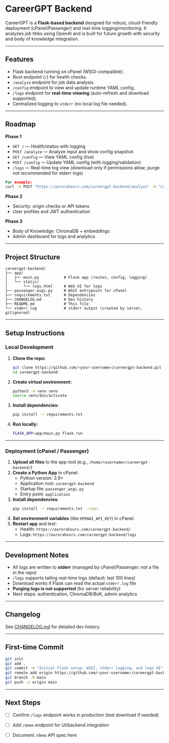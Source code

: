 # CareerGPT Backend

CareerGPT is a **Flask-based backend** designed for robust, cloud-friendly deployment (cPanel/Passenger) and real-time logging/monitoring. It analyzes job titles using OpenAI and is built for future growth with security and body of knowledge integration.

---

## Features

- Flask backend running on cPanel (WSGI-compatible).
- Root endpoint (`/`) for health checks.
- `/analyze` endpoint for job data analysis.
- `/config` endpoint to view and update runtime YAML config.
- `/logs` endpoint for **real-time viewing** (auto-refresh and download supported).
- Centralized logging to `stderr` (no local log file needed).

---

## Roadmap

**Phase 1**
- `GET /` — Health/status with logging
- `POST /analyze` — Analyze input and show config snapshot
- `GET /config` — View YAML config (live)
- `POST /config` — Update YAML config (with logging/validation)
- `/logs` — Real-time log view (download only if permissions allow; purge not recommended for stderr logs)

```cmd
For example:
curl -X POST "https://aurorahours.com/careergpt-backend/analyze" -H "Content-Type: application/json" -d "{\"job_title\": \"Software Engineer\", \"location\": \"Remote\"}"

```
**Phase 2**
- Security: origin checks or API tokens
- User profiles and JWT authentication

**Phase 3**
- Body of Knowledge: ChromaDB + embeddings
- Admin dashboard for logs and analytics

---

## Project Structure

```
careergpt-backend/
├── app/
│   ├── main.py           # Flask app (routes, config, logging)
│   └── static/
│       └── logs.html     # Web UI for logs
├── passenger_wsgi.py     # WSGI entrypoint for cPanel
├── requirements.txt      # Dependencies
├── CHANGELOG.md          # Dev history
├── README.md             # This file
└── stderr.log            # stderr output (created by server, gitignored)
```

---

## Setup Instructions

### Local Development

1. **Clone the repo:**
    ```bash
    git clone https://github.com/<your-username>/careergpt-backend.git
    cd careergpt-backend
    ```

2. **Create virtual environment:**
    ```bash
    python3 -m venv venv
    source venv/bin/activate
    ```

3. **Install dependencies:**
    ```bash
    pip install -r requirements.txt
    ```

4. **Run locally:**
    ```bash
    FLASK_APP=app/main.py flask run
    ```

---

### Deployment (cPanel / Passenger)

1. **Upload all files** to the app root (e.g., `/home/<username>/careergpt-backend/`)
2. **Create a Python App** in cPanel:
    - Python version: 3.9+
    - Application root: `careergpt-backend`
    - Startup file: `passenger_wsgi.py`
    - Entry point: `application`
3. **Install dependencies**:
    ```bash
    pip install -r requirements.txt --user
    ```
4. **Set environment variables** (like `OPENAI_API_KEY`) in cPanel.
5. **Restart app** and test:
    - Health: `https://aurorahours.com/careergpt-backend/`
    - Logs: `https://aurorahours.com/careergpt-backend/logs`

---

## Development Notes

- All logs are written to **stderr** (managed by cPanel/Passenger; not a file in the repo)
- `/logs` supports tailing real-time logs (default: last 100 lines)
- Download works if Flask can read the actual `stderr.log` file
- **Purging logs is not supported** (for server reliability)
- Next steps: authentication, ChromaDB/BoK, admin analytics

---

## Changelog

See [CHANGELOG.md](./CHANGELOG.md) for detailed dev history.

---

## First-time Commit

```bash
git init
git add .
git commit -m "Initial Flask setup: WSGI, stderr logging, and logs UI"
git remote add origin https://github.com/<your-username>/careergpt-backend.git
git branch -M main
git push -u origin main
```

---

## Next Steps

- [ ] Confirm `/logs` endpoint works in production (test download if needed)
- [ ] Add `/demo` endpoint for UI/backend integration
- [ ] Document `/demo` API spec here

